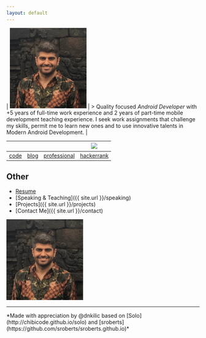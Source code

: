 ```yaml
---
layout: default
---
```


| <img src="/src/profile.jpeg" alt="Drawing" style="width: 200px;"/> | > Quality focused *Android Developer* with +5 years of full-time work experience and 2 years of part-time mobile development teaching experience. I seek work assignments that challenge my skills, permit me to learn new ones and to use innovative talents in Modern Android Development. |

| <i class="fa fa-github" aria-hidden="true"></i> | <i class="fa fa-medium" aria-hidden="true"></i> | <i class="fa fa-linkedin" aria-hidden="true"></i> | <img src="https://hrcdn.net/fcore/assets/brand/h_mark_sm-966d2b45e3.svg" >
|:-----------------------------------------------:|:-----------------------------------------------:|:---------------------------------------------------------:|:---------------------------------------------------------:|
|     [code](https://github.com/dnkilic)     |    [blog](https://medium.com/@dnkilic)    |    [professional](https://www.linkedin.com/in/dnkilic/)    |    [hackerrank](https://www.hackerrank.com/dnkilic)    |

## Other

- [Resume](https://docs.google.com/document/d/1yaeVObgWH_42z2ADjt5kZudmuw3_odcmeodin66_fNA/edit?usp=sharing)
- [Speaking & Teaching]({{ site.url }}/speaking)
- [Projects]({{ site.url }}/projects)
- [Contact Me]({{ site.url }}/contact)

<img src="/src/profile.jpeg" alt="Drawing" style="width: 200px;"/>

<hr>
*Made with appreciation by @dnkilic based on [Solo](http://chibicode.github.io/solo) and [sroberts](https://github.com/sroberts/sroberts.github.io)*
